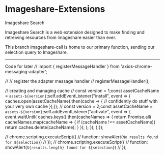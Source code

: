 # Imageshare-Extensions

Imageshare Search

Imageshare Search is a web extension designed to make finding and retreiving resources from Imageshare easier than ever.


This branch imageshare-call is home to our primary function, sending our
selection query to Imageshare.






***
Code for later
// import { registerMessageHandler } from 'axios-chrome-messaging-adapter';

// // register the adapter message handler
// registerMessageHandler();

// creating and managing cache
// const version = 1;const assetCacheName = `assets-${version}`;self.addEventListener("install", event => {  caches.open(assetCacheName).then(cache => {    // confidently do stuff with your very own cache  });});
// const version = 2;const assetCacheName = `assets-${version}`;self.addEventListener("activate", event => {  event.waitUntil(    caches.keys().then(cacheNames => {      return Promise.all(        cacheNames.map(cacheName => {          if (cacheName !== assetCacheName){            return caches.delete(cacheName);          }        });      );    });  );});

// chrome.scripting.executeScript({
//   function: showAlert(`No results found for ${selection}`)
// });
// chrome.scripting.executeScript({
//   function: showAlert(`${results.length} found for ${selection}`)
// });
